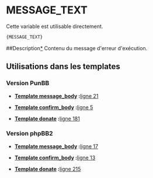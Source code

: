 # MESSAGE_TEXT


Cette variable est utilisable directement.

```html
{MESSAGE_TEXT}
```

##Description[*](https://fa-tvars.appspot.com/var/MESSAGE_TEXT)
Contenu du message d'erreur d'exécution.

## Utilisations dans les templates

### Version PunBB

* __[Template message_body](../tpl/var/punbb/message_body.md#readme) :__[ligne 21](../tpl/src/punbb/message_body.tpl#L21)

* __[Template confirm_body](../tpl/var/punbb/confirm_body.md#readme) :__[ligne 5](../tpl/src/punbb/confirm_body.tpl#L5)

* __[Template donate](../tpl/var/punbb/donate.md#readme) :__[ligne 181](../tpl/src/punbb/donate.tpl#L181)

### Version phpBB2

* __[Template message_body](../tpl/var/subsilver/message_body.md#readme) :__[ligne 17](../tpl/src/subsilver/message_body.tpl#L17)

* __[Template confirm_body](../tpl/var/subsilver/confirm_body.md#readme) :__[ligne 13](../tpl/src/subsilver/confirm_body.tpl#L13)

* __[Template donate](../tpl/var/subsilver/donate.md#readme) :__[ligne 215](../tpl/src/subsilver/donate.tpl#L215)